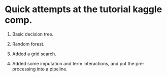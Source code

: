 # Quick attempts at the tutorial kaggle comp.

1. Basic decision tree.

2. Random forest.

3. Added a grid search.

4. Added some imputation and term interactions, and put the pre-processing into a pipeline.

